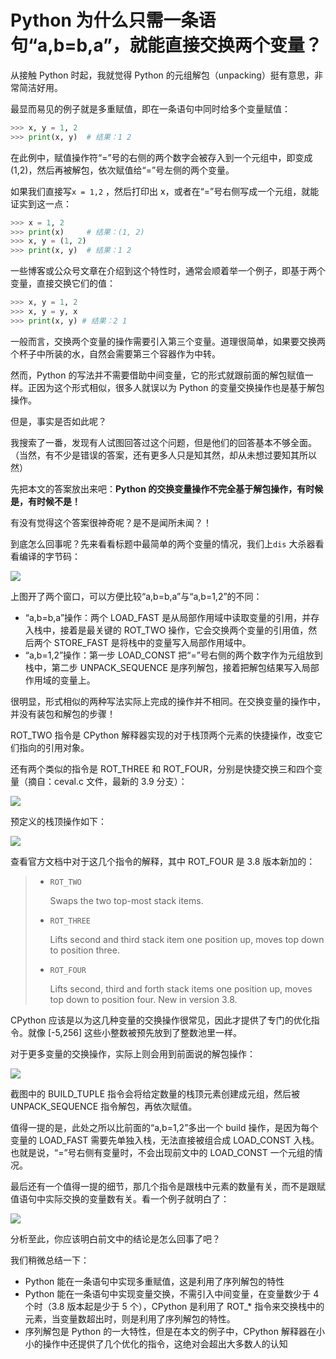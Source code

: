 # Python 为什么只需一条语句“a,b=b,a”，就能直接交换两个变量？

从接触 Python 时起，我就觉得 Python 的元组解包（unpacking）挺有意思，非常简洁好用。

最显而易见的例子就是多重赋值，即在一条语句中同时给多个变量赋值：

```python
>>> x, y = 1, 2
>>> print(x, y)  # 结果：1 2
```

在此例中，赋值操作符“=”号的右侧的两个数字会被存入到一个元组中，即变成 (1,2)，然后再被解包，依次赋值给“=”号左侧的两个变量。

如果我们直接写`x = 1,2` ，然后打印出 x，或者在“=”号右侧写成一个元组，就能证实到这一点：

```python
>>> x = 1, 2
>>> print(x)     # 结果：(1, 2)
>>> x, y = (1, 2)
>>> print(x, y)  # 结果：1 2
```

一些博客或公众号文章在介绍到这个特性时，通常会顺着举一个例子，即基于两个变量，直接交换它们的值：

```python
>>> x, y = 1, 2
>>> x, y = y, x
>>> print(x, y) # 结果：2 1
```

一般而言，交换两个变量的操作需要引入第三个变量。道理很简单，如果要交换两个杯子中所装的水，自然会需要第三个容器作为中转。

然而，Python 的写法并不需要借助中间变量，它的形式就跟前面的解包赋值一样。正因为这个形式相似，很多人就误以为 Python 的变量交换操作也是基于解包操作。

但是，事实是否如此呢？

我搜索了一番，发现有人试图回答过这个问题，但是他们的回答基本不够全面。（当然，有不少是错误的答案，还有更多人只是知其然，却从未想过要知其所以然）

先把本文的答案放出来吧：**Python 的交换变量操作不完全基于解包操作，有时候是，有时候不是！** 

有没有觉得这个答案很神奇呢？是不是闻所未闻？！

到底怎么回事呢？先来看看标题中最简单的两个变量的情况，我们上`dis` 大杀器看看编译的字节码：

![](http://ww1.sinaimg.cn/large/68b02e3bgy1ggpm8nf7soj20y80dvt9q.jpg)

上图开了两个窗口，可以方便比较“a,b=b,a”与“a,b=1,2”的不同：

- “a,b=b,a”操作：两个 LOAD_FAST 是从局部作用域中读取变量的引用，并存入栈中，接着是最关键的 ROT_TWO 操作，它会交换两个变量的引用值，然后两个 STORE_FAST 是将栈中的变量写入局部作用域中。
- “a,b=1,2”操作：第一步 LOAD_CONST 把“=”号右侧的两个数字作为元组放到栈中，第二步 UNPACK_SEQUENCE 是序列解包，接着把解包结果写入局部作用域的变量上。

很明显，形式相似的两种写法实际上完成的操作并不相同。在交换变量的操作中，并没有装包和解包的步骤！

ROT_TWO 指令是 CPython 解释器实现的对于栈顶两个元素的快捷操作，改变它们指向的引用对象。

还有两个类似的指令是 ROT_THREE 和 ROT_FOUR，分别是快捷交换三和四个变量（摘自：ceval.c 文件，最新的 3.9 分支）：

![](http://ww1.sinaimg.cn/large/68b02e3bgy1ggpo6w29pxj20hh0hhq3s.jpg)

预定义的栈顶操作如下：

![](http://ww1.sinaimg.cn/large/68b02e3bgy1ggpoi0nkscj20l50an3zd.jpg)

查看官方文档中对于这几个指令的解释，其中 ROT_FOUR 是 3.8 版本新加的：

> - `ROT_TWO`
>
>   Swaps the two top-most stack items.
>
>
> - `ROT_THREE`
>
>   Lifts second and third stack item one position up, moves top down to position three.
>
>
> - `ROT_FOUR`
>
>   Lifts second, third and forth stack items one position up, moves top down to position four.
>   New in version 3.8.

CPython 应该是以为这几种变量的交换操作很常见，因此才提供了专门的优化指令。就像 [-5,256] 这些小整数被预先放到了整数池里一样。

对于更多变量的交换操作，实际上则会用到前面说的解包操作：

![](http://ww1.sinaimg.cn/large/68b02e3bgy1ggppuj44dfj20hy0dhaai.jpg)

截图中的 BUILD_TUPLE 指令会将给定数量的栈顶元素创建成元组，然后被 UNPACK_SEQUENCE 指令解包，再依次赋值。

值得一提的是，此处之所以比前面的“a,b=1,2”多出一个 build 操作，是因为每个变量的 LOAD_FAST 需要先单独入栈，无法直接被组合成 LOAD_CONST 入栈。也就是说，“=”号右侧有变量时，不会出现前文中的  LOAD_CONST 一个元组的情况。

最后还有一个值得一提的细节，那几个指令是跟栈中元素的数量有关，而不是跟赋值语句中实际交换的变量数有关。看一个例子就明白了：

![](http://ww1.sinaimg.cn/large/68b02e3bgy1ggpr5j60odj20hy090aa7.jpg)

分析至此，你应该明白前文中的结论是怎么回事了吧？

我们稍微总结一下：

- Python 能在一条语句中实现多重赋值，这是利用了序列解包的特性
- Python 能在一条语句中实现变量交换，不需引入中间变量，在变量数少于 4 个时（3.8 版本起是少于 5 个），CPython 是利用了 ROT_* 指令来交换栈中的元素，当变量数超出时，则是利用了序列解包的特性。
- 序列解包是 Python 的一大特性，但是在本文的例子中，CPython 解释器在小小的操作中还提供了几个优化的指令，这绝对会超出大多数人的认知